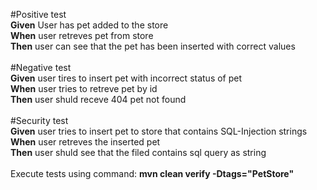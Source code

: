 #Positive test<br/>
**Given** User has pet added to the store<br/>
**When** user retreves pet from store<br/>
**Then** user can see that the pet has been inserted with correct values<br/>
<br/>
#Negative test<br/>
**Given** user tires to insert pet with incorrect status of pet<br/>
**When** user tries to retreve pet by id<br/>
**Then** user shuld receve 404 pet not found<br/>
<br/>
#Security test<br/>
**Given** user tries to insert pet to store that contains SQL-Injection strings<br/> 
**When** user retreves the inserted pet<br/>
**Then** user shuld see that the filed contains sql query as string<br/>
<br/>
Execute tests using command: **mvn clean verify -Dtags="PetStore"**
